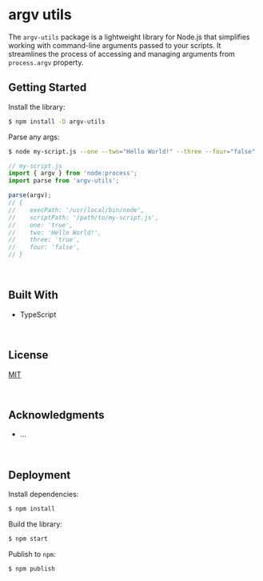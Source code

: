 # argv utils

The `argv-utils` package is a lightweight library for Node.js that simplifies working with command-line arguments passed to your scripts. It streamlines the process of accessing and managing arguments from `process.argv` property.

## Getting Started

Install the library:
```bash
$ npm install -D argv-utils
```

Parse any args:

```bash
$ node my-script.js --one --two="Hello World!" --three --four="false"
```
```typescript
// my-script.js
import { argv } from 'node:process';
import parse from 'argv-utils';

parse(argv);
// {
//    execPath: '/usr/local/bin/node',
//    scriptPath: '/path/to/my-script.js',
//    one: 'true',
//    two: 'Hello World!',
//    three: 'true',
//    four: 'false',
// }
```





<br/>

## Built With

- TypeScript





<br/>

## License

[MIT](https://choosealicense.com/licenses/mit/)





<br/>

## Acknowledgments

- ...





<br/>

## Deployment

Install dependencies:
```bash
$ npm install
```


Build the library:
```bash
$ npm start
```


Publish to `npm`:
```bash
$ npm publish
```